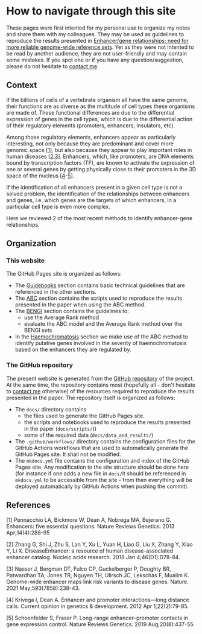 # How to navigate through this site

These pages were first intented for my personal use to organize my notes and share them with my colleagues. They may be used as guidelines to reproduce the results presented in [Enhancer/gene relationships: need for more reliable genome-wide reference sets](https://www.frontiersin.org/articles/10.3389/fbinf.2023.1092853/abstract). Yet as they were not intented to be read by another audience, they are not user-friendly and may contain some mistakes. If you spot one or if you have any question/suggestion, please do not hesitate to [contact me](about_me).

## Context

If the billions of cells of a vertebrate organism all have the same genome, their functions are as diverse as the multitude of cell types these organisms are made of. These functional differences are due to the differential expression of genes in the cell types, which is due to the differential action of their regulatory elements (promoters, enhancers, insulators, etc).


Among those regulatory elements, enhancers appear as particularly interesting, not only because they are predominant and cover more genomic space [[1]](#1), but also because they appear to play important roles in human diseases [[2](#2),[3](#3)]. Enhancers, which, like promoters, are DNA elements bound by transcription factors (TF), are known to activate the expression of one or several genes by getting physically close to their promoters in the 3D space of the nucleus [[4](#4)-[5](#5)].


If the identification of all enhancers present in a given cell type is not a solved problem, the identification of the relationships between enhancers and genes, i.e. which genes are the targets of which enhancers, in a particular cell type is even more complex. 

Here we reviewed 2 of the most recent methods to identify enhancer-gene relationships.


## Organization

### This website

The GitHub Pages site is organized as follows:

- The [Guidebooks](guidebooks/introduction) section contains basic technical guidelines that are referenced in the other sections.
- The [ABC](notes_abc/introduction) section contains the scripts used to reproduce the results presented in the paper when using the ABC method.
- The [BENGI](notes_bengi/introduction) section contains the guidelines to:
    - use the Average Rank method
    - evaluate the ABC model and the Average Rank method over the BENGI sets
- In the [Haemochromatosis](haemochromatosis/introduction) section we make use of the ABC method to identify putative genes involved in the severity of haemochromatosis based on the enhancers they are regulated by.

### The GitHub repository

The present website is generated from the [GitHub repository](https://github.com/hoellin/eg) of the project. At the same time, the repository contains most (hopefully all - don't hesitate to [contact me](about_me) otherwise) of the resources required to reproduce the results presented in the paper. The repository itself is organized as follows:

- The `docs/` directory contains
    - the files used to generate the GitHub Pages site.
    - the scripts and notebooks used to reproduce the results presented in the paper (`docs/scripts/`))
    - some of the required data (`docs/data_and_results/`)
- The `.github/workflows/` directory contains the configuration files for the GitHub Actions workflows that are used to automatically generate the GitHub Pages site. It shall not be modified.
- The `mkdocs.yml` file contains the configuration and index of the GitHub Pages site. Any modification to the site structure should be done here (for instance if one adds a new file in `docs/`it should be referenced in `mkdocs.yml` to be accessible from the site - from then everything will be deployed automatically by GitHub Actions when pushing the commit).

## References

<a id="1">[1]</a> 
Pennacchio LA, Bickmore W, Dean A, Nobrega MA, Bejerano G.
Enhancers: five essential questions.
Nature Reviews Genetics. 2013 Apr;14(4):288-95

<a id="2">[2]</a>
Zhang G, Shi J, Zhu S, Lan Y, Xu L, Yuan H, Liao G, Liu X, Zhang Y, Xiao Y, Li X.
DiseaseEnhancer: a resource of human disease-associated enhancer catalog.
Nucleic acids research. 2018 Jan 4;46(D1):D78-84.

<a id="3">[3]</a>
Nasser J, Bergman DT, Fulco CP, Guckelberger P, Doughty BR, Patwardhan TA, Jones TR, Nguyen TH, Ulirsch JC, Lekschas F, Mualim K. 
Genome-wide enhancer maps link risk variants to disease genes.
Nature. 2021 May;593(7858):238-43.

<a id="4">[4]</a>
Krivega I, Dean A.
Enhancer and promoter interactions—long distance calls.
Current opinion in genetics & development. 2012 Apr 1;22(2):79-85.

<a id="5">[5]</a>
Schoenfelder S, Fraser P.
Long-range enhancer–promoter contacts in gene expression control.
Nature Reviews Genetics. 2019 Aug;20(8):437-55.
